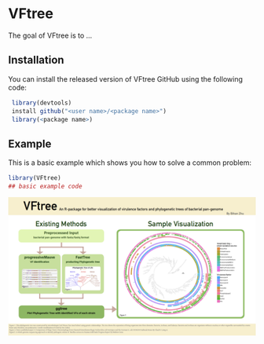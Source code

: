 
# VFtree

<!-- badges: start -->
<!-- badges: end -->

The goal of VFtree is to ...

## Installation

You can install the released version of VFtree  GitHub using the following code:

``` r
 library(devtools)
 install github("<user name>/<package name>")
 library(<package name>)

```

## Example

This is a basic example which shows you how to solve a common problem:

``` r
library(VFtree)
## basic example code
```
![GitHub Logo](./pitch.png)
